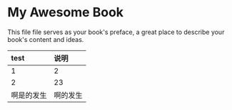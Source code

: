 # My Awesome Book

This file file serves as your book's preface, a great place to describe your book's content and ideas.





| test | 说明 |
| :--- | :--- |
| 1 | 2 |
| 2 | 23 |
| 啊是的发生 | 啊的发生 |



